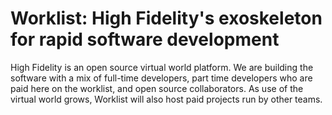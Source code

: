 # Worklist: High Fidelity's exoskeleton for rapid software development

High Fidelity is an open source virtual world platform. We are building the
software with a mix of full-time developers, part time developers who are paid
here on the worklist, and open source collaborators. As use of the virtual world
grows, Worklist will also host paid projects run by other teams.
